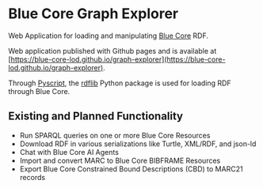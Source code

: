 # Blue Core Graph Explorer
Web Application for loading and manipulating [Blue Core](https://bcld.info) RDF. 

Web application published with Github pages and is available at 
[https://blue-core-lod.github.io/graph-explorer](https://blue-core-lod.github.io/graph-explorer). 

Through [Pyscript](https://pyscript.net/), the [rdflib](https://rdflib.readthedocs.io/en/stable/) Python package is used 
for loading RDF through Blue Core.

## Existing and Planned Functionality
- Run SPARQL queries on one or more Blue Core Resources
- Download RDF in various serializations like Turtle, XML/RDF, and json-ld
- Chat with Blue Core AI Agents
- Import and convert MARC to Blue Core BIBFRAME Resources
- Export Blue Core Constrained Bound Descriptions (CBD) to 
  MARC21 records
